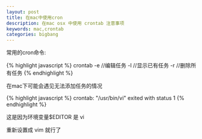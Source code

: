 ```yaml
---
layout: post
title: 在mac中使用cron
description: 在mac osx 中使用 crontab 注意事项
keywords: mac,crontab
categories: bigbang
---
```


常用的cron命令:

{% highlight javascript %}
    crontab -e //编辑任务
	-l //显示已有任务
	-r //删除所有任务
{% endhighlight %}

在mac下可能会遇见无法添加任务的情况

{% highlight javascript %}
    crontab: "/usr/bin/vi" exited with status 1
{% endhighlight %}

这是因为环境变量<span class="impo">$EDITOR</span> 是 <span class="impo">vi</span>

重新设置成 <span class="impo">vim</span> 就行了


